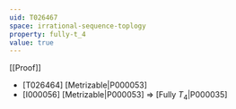 ```yaml
---
uid: T026467
space: irrational-sequence-toplogy
property: fully-t_4
value: true
---
```

[[Proof]]

* [T026464] [Metrizable|P000053]
* [I000056] [Metrizable|P000053] => [Fully $T_4$|P000035]


